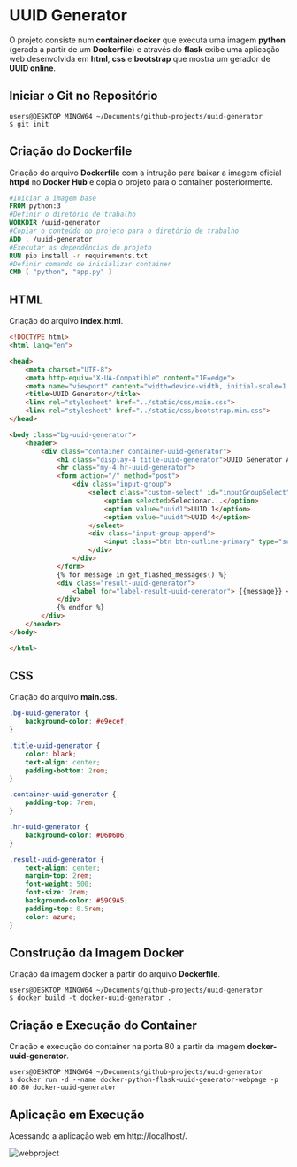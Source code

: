 # UUID Generator

O projeto consiste num **container docker** que executa uma imagem **python** (gerada a partir de um **Dockerfile**) e através do **flask** exibe uma aplicação web desenvolvida em **html**, **css** e **bootstrap** que mostra um gerador de **UUID online**.

## Iniciar o Git no Repositório

```shell
users@DESKTOP MINGW64 ~/Documents/github-projects/uuid-generator
$ git init
```

## Criação do Dockerfile

Criação do arquivo **Dockerfile** com a intrução para baixar a imagem oficial **httpd** no **Docker Hub** e copia o projeto para o container posteriormente.

```dockerfile
#Iniciar a imagem base
FROM python:3
#Definir o diretório de trabalho
WORKDIR /uuid-generator
#Copiar o conteúdo do projeto para o diretório de trabalho
ADD . /uuid-generator
#Executar as dependências do projeto
RUN pip install -r requirements.txt
#Definir comando de inicializar container
CMD [ "python", "app.py" ]
```

## HTML

Criação do arquivo **index.html**.

```html
<!DOCTYPE html>
<html lang="en">

<head>
    <meta charset="UTF-8">
    <meta http-equiv="X-UA-Compatible" content="IE=edge">
    <meta name="viewport" content="width=device-width, initial-scale=1.0">
    <title>UUID Generator</title>
    <link rel="stylesheet" href="../static/css/main.css">
    <link rel="stylesheet" href="../static/css/bootstrap.min.css">
</head>

<body class="bg-uuid-generator">
    <header>
        <div class="container container-uuid-generator">
            <h1 class="display-4 title-uuid-generator">UUID Generator Application</h1>
            <hr class="my-4 hr-uuid-generator">
            <form action="/" method="post">
                <div class="input-group">
                    <select class="custom-select" id="inputGroupSelect" name="select-uuid">
                        <option selected>Selecionar...</option>
                        <option value="uuid1">UUID 1</option>
                        <option value="uuid4">UUID 4</option>
                    </select>
                    <div class="input-group-append">
                        <input class="btn btn-outline-primary" type="submit" value="Generate" id="gen" />
                    </div>
                </div>
            </form>
            {% for message in get_flashed_messages() %}
            <div class="result-uuid-generator">
                <label for="label-result-uuid-generator"> {{message}} </label>
            </div>
            {% endfor %}
        </div>
    </header>
</body>

</html>
```

## CSS

Criação do arquivo **main.css**.

```css
.bg-uuid-generator {
    background-color: #e9ecef;
}

.title-uuid-generator {
    color: black;
    text-align: center;
    padding-bottom: 2rem;
}

.container-uuid-generator {
    padding-top: 7rem;
}

.hr-uuid-generator {
    background-color: #D6D6D6;
}

.result-uuid-generator {
    text-align: center;
    margin-top: 2rem;
    font-weight: 500;
    font-size: 2rem;
    background-color: #59C9A5;
    padding-top: 0.5rem;
    color: azure;
}
```

## Construção da Imagem Docker

Criação da imagem docker a partir do arquivo **Dockerfile**.

```docker
users@DESKTOP MINGW64 ~/Documents/github-projects/uuid-generator
$ docker build -t docker-uuid-generator .
```

## Criação e Execução do Container

Criação e execução do container na porta 80 a partir da imagem **docker-uuid-generator**.

```docker
users@DESKTOP MINGW64 ~/Documents/github-projects/uuid-generator
$ docker run -d --name docker-python-flask-uuid-generator-webpage -p 80:80 docker-uuid-generator
```

## Aplicação em Execução

Acessando a aplicação web em http://localhost/.

![webproject](./webproject/img/project-exec.JPG "webproject")